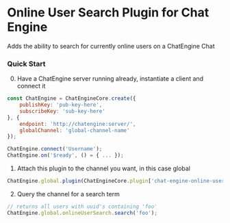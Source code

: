 # Online User Search Plugin for Chat Engine

Adds the ability to search for currently online users on a ChatEngine Chat

### Quick Start

0. Have a ChatEngine server running already, instantiate a client and connect it
```js
const ChatEngine = ChatEngineCore.create({
    publishKey: 'pub-key-here',
    subscribeKey: 'sub-key-here'
}, {
    endpoint: 'http://chatengine:server/',
    globalChannel: 'global-channel-name'
});

ChatEngine.connect('Username');
ChatEngine.on('$ready', () = { ... });
```

1. Attach this plugin to the channel you want, in this case global
```js
ChatEngine.global.plugin(ChatEngineCore.plugin['chat-engine-online-user-search']());
```

2. Query the channel for a search term
```js
// returns all users with uuid's containing 'foo'
ChatEngine.global.onlineUserSearch.search('foo');
```

